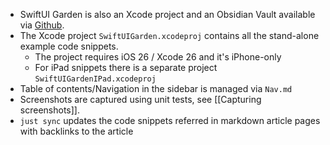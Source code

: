 * SwiftUI Garden is also an Xcode project and an Obsidian Vault available via [Github](https://github.com/ralfebert/swiftui-garden).
* The Xcode project `SwiftUIGarden.xcodeproj` contains all the stand-alone example code snippets.
	* The project requires iOS 26 / Xcode 26 and it's iPhone-only
	* For iPad snippets there is a separate project `SwiftUIGardenIPad.xcodeproj`
* Table of contents/Navigation in the sidebar is managed via `Nav.md`
* Screenshots are captured using unit tests, see [[Capturing screenshots]].
* `just sync` updates the code snippets referred in markdown article pages with backlinks to the article
